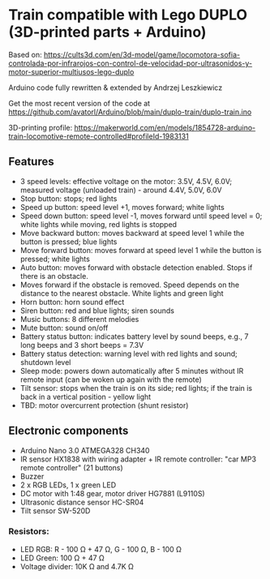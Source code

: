 # Train compatible with Lego DUPLO (3D-printed parts + Arduino)

Based on: https://cults3d.com/en/3d-model/game/locomotora-sofia-controlada-por-infrarojos-con-control-de-velocidad-por-ultrasonidos-y-motor-superior-multiusos-lego-duplo

Arduino code fully rewritten & extended by Andrzej Leszkiewicz

Get the most recent version of the code at https://github.com/avatorl/Arduino/blob/main/duplo-train/duplo-train.ino

3D-printing profile: https://makerworld.com/en/models/1854728-arduino-train-locomotive-remote-controlled#profileId-1983131

## Features
- 3 speed levels: effective voltage on the motor: 3.5V, 4.5V, 6.0V; measured voltage (unloaded train) - around 4.4V, 5.0V, 6.0V
- Stop button: stops; red lights
- Speed up button: speed level +1, moves forward; white lights
- Speed down button: speed level -1, moves forward until speed level = 0; white lights while moving, red lights is stopped
- Move backward button: moves backward at speed level 1 while the button is pressed; blue lights
- Move forward button: moves forward at speed level 1 while the button is pressed; white lights
- Auto button: moves forward with obstacle detection enabled. Stops if there is an obstacle.
-    Moves forward if the obstacle is removed. Speed depends on the distance to the nearest obstacle. White lights and green light
- Horn button: horn sound effect
- Siren button: red and blue lights; siren sounds
- Music buttons: 8 different melodies
- Mute button: sound on/off
- Battery status button: indicates battery level by sound beeps, e.g., 7 long beeps and 3 short beeps = 7.3V
- Battery status detection: warning level with red lights and sound; shutdown level
- Sleep mode: powers down automatically after 5 minutes without IR remote input (can be woken up again with the remote)
- Tilt sensor: stops when the train is on its side; red lights; if the train is back in a vertical position - yellow light
- TBD: motor overcurrent protection (shunt resistor)

## Electronic components
-   Arduino Nano 3.0 ATMEGA328 CH340
-   IR sensor HX1838 with wiring adapter + IR remote controller: "car MP3 remote controller" (21 buttons)
-   Buzzer
-   2 x RGB LEDs, 1 x green LED
-   DC motor with 1:48 gear, motor driver HG7881 (L9110S)
-   Ultrasonic distance sensor HC-SR04
-   Tilt sensor SW-520D
### Resistors:
-   LED RGB: R - 100 Ω + 47 Ω, G - 100 Ω, B - 100 Ω
-   LED Green: 100 Ω + 47 Ω
-   Voltage divider: 10K Ω and 4.7K Ω

